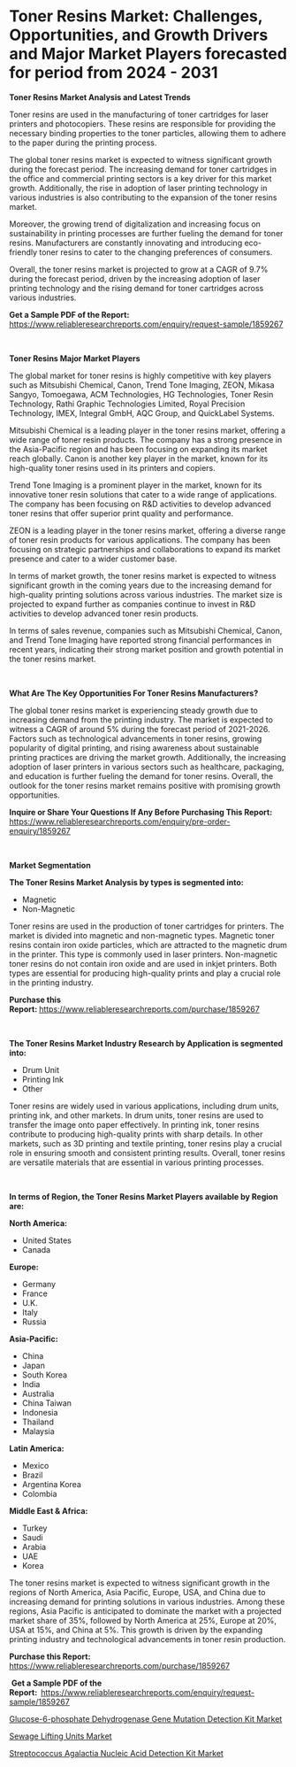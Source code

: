 <p><h1>Toner Resins Market: Challenges, Opportunities, and Growth Drivers and Major Market Players forecasted for period from 2024 - 2031</h1></p><p><strong>Toner Resins Market Analysis and Latest Trends</strong></p>
<p><p>Toner resins are used in the manufacturing of toner cartridges for laser printers and photocopiers. These resins are responsible for providing the necessary binding properties to the toner particles, allowing them to adhere to the paper during the printing process.</p><p>The global toner resins market is expected to witness significant growth during the forecast period. The increasing demand for toner cartridges in the office and commercial printing sectors is a key driver for this market growth. Additionally, the rise in adoption of laser printing technology in various industries is also contributing to the expansion of the toner resins market.</p><p>Moreover, the growing trend of digitalization and increasing focus on sustainability in printing processes are further fueling the demand for toner resins. Manufacturers are constantly innovating and introducing eco-friendly toner resins to cater to the changing preferences of consumers.</p><p>Overall, the toner resins market is projected to grow at a CAGR of 9.7% during the forecast period, driven by the increasing adoption of laser printing technology and the rising demand for toner cartridges across various industries.</p></p>
<p><strong>Get a Sample PDF of the Report:&nbsp;</strong> <a href="https://www.reliableresearchreports.com/enquiry/request-sample/1859267">https://www.reliableresearchreports.com/enquiry/request-sample/1859267</a></p>
<p>&nbsp;</p>
<p><strong>Toner Resins Major Market Players</strong></p>
<p><p>The global market for toner resins is highly competitive with key players such as Mitsubishi Chemical, Canon, Trend Tone Imaging, ZEON, Mikasa Sangyo, Tomoegawa, ACM Technologies, HG Technologies, Toner Resin Technology, Rathi Graphic Technologies Limited, Royal Precision Technology, IMEX, Integral GmbH, AQC Group, and QuickLabel Systems.</p><p>Mitsubishi Chemical is a leading player in the toner resins market, offering a wide range of toner resin products. The company has a strong presence in the Asia-Pacific region and has been focusing on expanding its market reach globally. Canon is another key player in the market, known for its high-quality toner resins used in its printers and copiers.</p><p>Trend Tone Imaging is a prominent player in the market, known for its innovative toner resin solutions that cater to a wide range of applications. The company has been focusing on R&D activities to develop advanced toner resins that offer superior print quality and performance.</p><p>ZEON is a leading player in the toner resins market, offering a diverse range of toner resin products for various applications. The company has been focusing on strategic partnerships and collaborations to expand its market presence and cater to a wider customer base.</p><p>In terms of market growth, the toner resins market is expected to witness significant growth in the coming years due to the increasing demand for high-quality printing solutions across various industries. The market size is projected to expand further as companies continue to invest in R&D activities to develop advanced toner resin products.</p><p>In terms of sales revenue, companies such as Mitsubishi Chemical, Canon, and Trend Tone Imaging have reported strong financial performances in recent years, indicating their strong market position and growth potential in the toner resins market.</p></p>
<p>&nbsp;</p>
<p><strong>What Are The Key Opportunities For Toner Resins Manufacturers?</strong></p>
<p><p>The global toner resins market is experiencing steady growth due to increasing demand from the printing industry. The market is expected to witness a CAGR of around 5% during the forecast period of 2021-2026. Factors such as technological advancements in toner resins, growing popularity of digital printing, and rising awareness about sustainable printing practices are driving the market growth. Additionally, the increasing adoption of laser printers in various sectors such as healthcare, packaging, and education is further fueling the demand for toner resins. Overall, the outlook for the toner resins market remains positive with promising growth opportunities.</p></p>
<p><strong>Inquire or Share Your Questions If Any Before Purchasing This Report:</strong> <a href="https://www.reliableresearchreports.com/enquiry/pre-order-enquiry/1859267">https://www.reliableresearchreports.com/enquiry/pre-order-enquiry/1859267</a></p>
<p>&nbsp;</p>
<p><strong>Market Segmentation</strong></p>
<p><strong>The Toner Resins Market Analysis by types is segmented into:</strong></p>
<p><ul><li>Magnetic</li><li>Non-Magnetic</li></ul></p>
<p><p>Toner resins are used in the production of toner cartridges for printers. The market is divided into magnetic and non-magnetic types. Magnetic toner resins contain iron oxide particles, which are attracted to the magnetic drum in the printer. This type is commonly used in laser printers. Non-magnetic toner resins do not contain iron oxide and are used in inkjet printers. Both types are essential for producing high-quality prints and play a crucial role in the printing industry.</p></p>
<p><strong>Purchase this Report:&nbsp;</strong><a href="https://www.reliableresearchreports.com/purchase/1859267">https://www.reliableresearchreports.com/purchase/1859267</a></p>
<p>&nbsp;</p>
<p><strong>The Toner Resins Market Industry Research by Application is segmented into:</strong></p>
<p><ul><li>Drum Unit</li><li>Printing Ink</li><li>Other</li></ul></p>
<p><p>Toner resins are widely used in various applications, including drum units, printing ink, and other markets. In drum units, toner resins are used to transfer the image onto paper effectively. In printing ink, toner resins contribute to producing high-quality prints with sharp details. In other markets, such as 3D printing and textile printing, toner resins play a crucial role in ensuring smooth and consistent printing results. Overall, toner resins are versatile materials that are essential in various printing processes.</p></p>
<p>&nbsp;</p>
<p><strong>In terms of Region, the Toner Resins Market Players available by Region are:</strong></p>
<p>
    <p> <strong> North America: </strong>
        <ul>
            <li>United States</li>
            <li>Canada</li>
        </ul>
        </p> 
    <p> <strong> Europe: </strong>
        <ul>
            <li>Germany</li>
            <li>France</li>
            <li>U.K.</li>
            <li>Italy</li>
            <li>Russia</li>
        </ul>
        </p> 
    <p> <strong> Asia-Pacific: </strong>
        <ul>
            <li>China</li>
            <li>Japan</li>
            <li>South Korea</li>
            <li>India</li>
            <li>Australia</li>
            <li>China Taiwan</li>
            <li>Indonesia</li>
            <li>Thailand</li>
            <li>Malaysia</li>
        </ul>
        </p> 
    <p> <strong> Latin America: </strong>
        <ul>
            <li>Mexico</li>
            <li>Brazil</li>
            <li>Argentina Korea</li>
            <li>Colombia</li>
        </ul>
        </p> 
    <p> <strong> Middle East & Africa: </strong>
        <ul>
            <li>Turkey</li>
            <li>Saudi</li>
            <li>Arabia</li>
            <li>UAE</li>
            <li>Korea</li>
        </ul>
    </p>
    </p>
<p><p>The toner resins market is expected to witness significant growth in the regions of North America, Asia Pacific, Europe, USA, and China due to increasing demand for printing solutions in various industries. Among these regions, Asia Pacific is anticipated to dominate the market with a projected market share of 35%, followed by North America at 25%, Europe at 20%, USA at 15%, and China at 5%. This growth is driven by the expanding printing industry and technological advancements in toner resin production.</p></p>
<p><strong>Purchase this Report: </strong><a href="https://www.reliableresearchreports.com/purchase/1859267">https://www.reliableresearchreports.com/purchase/1859267</a></p>
<p>&nbsp;<strong>Get a Sample PDF of the Report:&nbsp;&nbsp;</strong><a href="https://www.reliableresearchreports.com/enquiry/request-sample/1859267">https://www.reliableresearchreports.com/enquiry/request-sample/1859267</a></p>
<p><strong></strong></p>
<p><p><a href="https://view.publitas.com/reportprime-1/glucose-6-phosphate-dehydrogenase-gene-mutation-detection-kit-market-dynamics-2023-2030-also-about-its-market-trends-projections-and-opportunities/">Glucose-6-phosphate Dehydrogenase Gene Mutation Detection Kit Market</a></p><p><a href="https://view.publitas.com/reportprime-1/sewage-lifting-units-market-size-evaluating-its-market-trends-growth-and-projections-2023-2030/">Sewage Lifting Units Market</a></p><p><a href="https://view.publitas.com/reportprime-1/streptococcus-agalactia-nucleic-acid-detection-kit-market-offers-provide-insightful-data-for-the-time-period-from-2023-to-2030-and-also-provide-analysis-based-on-application-type-and-region/">Streptococcus Agalactia Nucleic Acid Detection Kit Market</a></p></p>